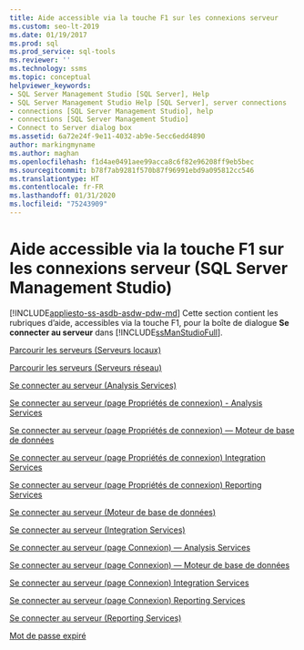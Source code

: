 ```yaml
---
title: Aide accessible via la touche F1 sur les connexions serveur
ms.custom: seo-lt-2019
ms.date: 01/19/2017
ms.prod: sql
ms.prod_service: sql-tools
ms.reviewer: ''
ms.technology: ssms
ms.topic: conceptual
helpviewer_keywords:
- SQL Server Management Studio [SQL Server], Help
- SQL Server Management Studio Help [SQL Server], server connections
- connections [SQL Server Management Studio], help
- connections [SQL Server Management Studio]
- Connect to Server dialog box
ms.assetid: 6a72e24f-9e11-4032-ab9e-5ecc6edd4890
author: markingmyname
ms.author: maghan
ms.openlocfilehash: f1d4ae0491aee99acca8c6f82e96208ff9eb5bec
ms.sourcegitcommit: b78f7ab9281f570b87f96991ebd9a095812cc546
ms.translationtype: HT
ms.contentlocale: fr-FR
ms.lasthandoff: 01/31/2020
ms.locfileid: "75243909"
---
```

# <a name="f1-help-for-server-connections-sql-server-management-studio"></a>Aide accessible via la touche F1 sur les connexions serveur (SQL Server Management Studio)
[!INCLUDE[appliesto-ss-asdb-asdw-pdw-md](../../includes/appliesto-ss-asdb-asdw-pdw-md.md)]
Cette section contient les rubriques d’aide, accessibles via la touche F1, pour la boîte de dialogue **Se connecter au serveur** dans [!INCLUDE[ssManStudioFull](../../includes/ssmanstudiofull-md.md)].  
  
[Parcourir les serveurs &#40;Serveurs locaux&#41;](../../ssms/f1-help/browse-for-servers-local-servers.md)  
  
[Parcourir les serveurs &#40;Serveurs réseau&#41;](../../ssms/f1-help/browse-for-servers-network-servers.md)  
  
[Se connecter au serveur &#40;Analysis Services&#41;](../../ssms/f1-help/connect-to-server-analysis-services.md)  
  
[Se connecter au serveur &#40;page Propriétés de connexion&#41; - Analysis Services](../../ssms/f1-help/connect-to-server-connection-properties-page-analysis-services.md)  
  
[Se connecter au serveur &#40;page Propriétés de connexion&#41; — Moteur de base de données](../../ssms/f1-help/connect-to-server-connection-properties-page-database-engine.md)  
  
[Se connecter au serveur &#40;page Propriétés de connexion&#41; Integration Services](../../ssms/f1-help/connect-to-server-connection-properties-page-integration-services.md)  
  
[Se connecter au serveur &#40;page Propriétés de connexion&#41; Reporting Services](../../ssms/f1-help/connect-to-server-connection-properties-page-reporting-services.md)  
  
[Se connecter au serveur &#40;Moteur de base de données&#41;](../../ssms/f1-help/connect-to-server-database-engine.md)  
  
[Se connecter au serveur &#40;Integration Services&#41;](../../ssms/f1-help/connect-to-server-integration-services.md)  
  
[Se connecter au serveur &#40;page Connexion&#41; — Analysis Services](../../ssms/f1-help/connect-to-server-login-page-analysis-services.md)  
  
[Se connecter au serveur &#40;page Connexion&#41; — Moteur de base de données](../../ssms/f1-help/connect-to-server-login-page-database-engine.md)  
  
[Se connecter au serveur &#40;page Connexion&#41; Integration Services](../../ssms/f1-help/connect-to-server-login-page-integration-services.md)  
  
[Se connecter au serveur &#40;page Connexion&#41; Reporting Services](../../ssms/f1-help/connect-to-server-login-page-reporting-services.md)  
  
[Se connecter au serveur &#40;Reporting Services&#41;](../../ssms/f1-help/connect-to-server-reporting-services.md)  
  
[Mot de passe expiré](../../ssms/f1-help/password-expired.md)  
  
